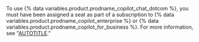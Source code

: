 To use {% data variables.product.prodname_copilot_chat_dotcom %}, you must have been assigned a seat as part of a subscription to {% data variables.product.prodname_copilot_enterprise %} or {% data variables.product.prodname_copilot_for_business %}. For more information, see "[AUTOTITLE](/copilot/github-copilot-enterprise/overview/enabling-github-copilot-enterprise-features)."

